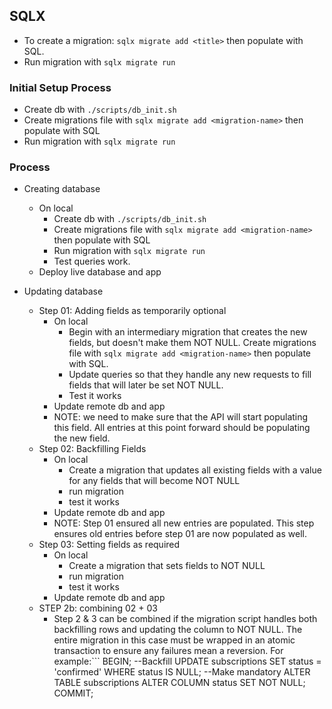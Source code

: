 ## SQLX
- To create a migration: ```sqlx migrate add <title>``` then populate with SQL.
- Run migration with ```sqlx migrate run```

### Initial Setup Process
- Create db with ```./scripts/db_init.sh```
- Create migrations file with ```sqlx migrate add <migration-name>``` then populate with SQL
- Run migration with ```sqlx migrate run```

### Process
- Creating database
    - On local
        - Create db with ```./scripts/db_init.sh```
        - Create migrations file with ```sqlx migrate add <migration-name>``` then populate with SQL
        - Run migration with ```sqlx migrate run```
        - Test queries work.
    - Deploy live database and app

- Updating database
    - Step 01: Adding fields as temporarily optional
        - On local
            - Begin with an intermediary migration that creates the new fields, but doesn't make them NOT NULL. Create migrations file with ```sqlx migrate add <migration-name>``` then populate with SQL.
            - Update queries so that they handle any new requests to fill fields that will later be set NOT NULL.
            - Test it works
        - Update remote db and app
        - NOTE: we need to make sure that the API will start populating this field. All entries at this point forward should be populating the new field.
    - Step 02: Backfilling Fields
        - On local
            - Create a migration that updates all existing fields with a value for any fields that will become NOT NULL
            - run migration
            - test it works
        - Update remote db and app
        - NOTE: Step 01 ensured all new entries are populated. This step ensures old entries before step 01 are now populated as well.
    - Step 03: Setting fields as required
        - On local
            - Create a migration that sets fields to NOT NULL
            - run migration
            - test it works
        - Update remote db and app
    - STEP 2b: combining 02 + 03
        - Step 2 & 3 can be combined if the migration script handles both backfilling rows and updating the column to NOT NULL. The entire migration in this case must be wrapped in an atomic transaction to ensure any failures mean a reversion. For example:```
        BEGIN;
            --Backfill
            UPDATE subscriptions
                SET status = 'confirmed'
                WHERE status IS NULL;
            --Make mandatory
            ALTER TABLE subscriptions ALTER COLUMN status SET NOT NULL;
        COMMIT;
        ```